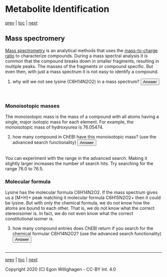 # Metabolite Identification

[prev](./databases.md) | [toc](./README.md) | [next](omics.md)

<script>
  function toggleAnswer(id) {
  var answer = document.getElementById(id);
  if (answer.style.visibility === "hidden" ||
      answer.style.visibility === "none") {
    answer.style.visibility = "visible";
  } else {
    answer.style.visibility = "hidden";
  }
}
</script>

## Mass spectromery

[Mass spectrometry](https://en.wikipedia.org/wiki/Mass_spectrometry) is an analytical
methods that uses the [mass-to-charge ratio](https://en.wikipedia.org/wiki/Mass_spectrometry)
to characterize compounds. During a mass spectral analysis it is common that
the compound breaks down in smaller fragments, resulting in multiple peaks. The masses
of the fragments or compound specific. But even then, with just a mass spectrum
it is not easy to identify a compound.

1. why will we not see lysine (C6H14N2O2) in a mass spectrum? <button onclick="toggleAnswer('q1')">Answer</button><span id="q1" style="visibility: hidden">Because it is not charged. However, we can see its protonated and deprotoned counterparts.</span>

### Monoisotopic masses

The monoisotopic mass is the mass of a compound with all atoms having a single,
major isotopic mass for each element. For example, the monoisotopic mass of
hydroxyurea is 76.05474.

2. how many compound in ChEBI have this monoisotopic mass? (use the advanced search functionality) <button onclick="toggleAnswer('q2')">Answer</button><span id="q2" style="visibility: hidden">Two: CHEBI:38662 and CHEBI:44423</span>

You can experiment with the range in the advanced search. Making it slightly larger
increases the number of search hits. Try searching for the range 76.0 to 76.5.

### Molecular formula

Lysine has the molecular formula C6H14N2O2. If the mass spectrum gives us a [M+H]+ peak
matching it molecular formula C6H15N2O2+ then it could be lysine. But with only the
chemical formula, we do not know how the atoms are bound to each other. That is, we
do not know what the correct stereoisomer is. In fact, we do not even know what the
correct constitutional isomer is.

3. how many compound entries does ChEBI return if you search for the chemical formular C6H14N2O2? (use the advanced search functionality) <button onclick="toggleAnswer('q3')">Answer</button><span id="q3" style="visibility: hidden">ChEBI lists 30116 entries with this chemical formula (at the time of writing)</span>





---

[prev](./databases.md) | [toc](./README.md) | [next](omics.md)

Copyright 2020 (C) Egon Willighagen - CC-BY Int. 4.0
